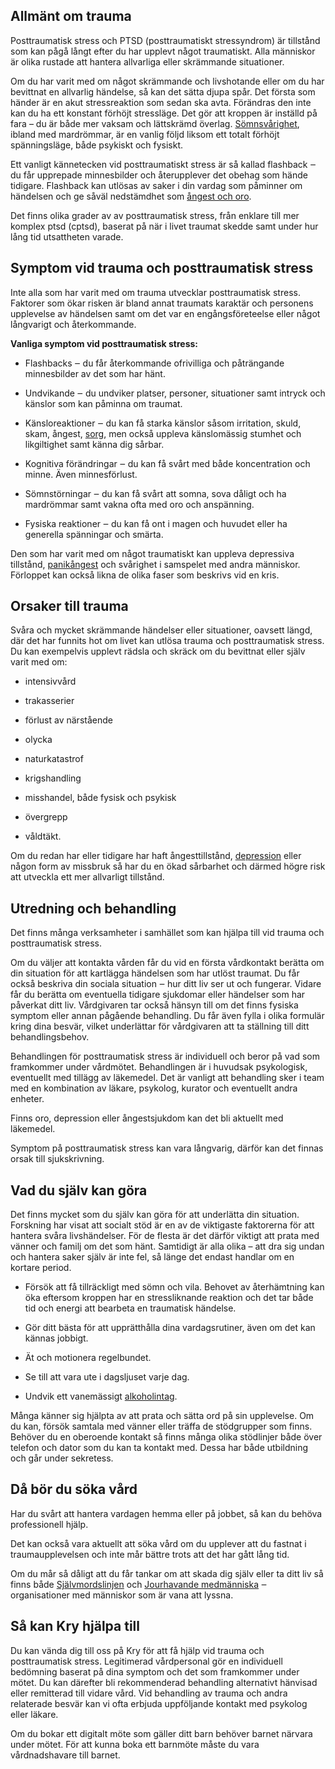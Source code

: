 Allmänt om trauma
-----------------

Posttraumatisk stress och PTSD (posttraumatiskt stressyndrom) är tillstånd som kan pågå långt efter du har upplevt något traumatiskt. Alla människor är olika rustade att hantera allvarliga eller skrämmande situationer.

Om du har varit med om något skrämmande och livshotande eller om du har bevittnat en allvarlig händelse, så kan det sätta djupa spår. Det första som händer är en akut stressreaktion som sedan ska avta. Förändras den inte kan du ha ett konstant förhöjt stressläge. Det gör att kroppen är inställd på fara – du är både mer vaksam och lättskrämd överlag. [Sömnsvårighet](https://www.kry.se/fakta/psykiatri-och-psykologi/somnproblem/ "somnsvarighet"), ibland med mardrömmar, är en vanlig följd liksom ett totalt förhöjt spänningsläge, både psykiskt och fysiskt.

Ett vanligt kännetecken vid posttraumatiskt stress är så kallad flashback ‒ du får upprepade minnesbilder och återupplever det obehag som hände tidigare. Flashback kan utlösas av saker i din vardag som påminner om händelsen och ge såväl nedstämdhet som [ångest och oro](https://www.kry.se/fakta/psykiatri-och-psykologi/angest-och-oro/ "angest-och-oro").

Det finns olika grader av av posttraumatisk stress, från enklare till mer komplex ptsd (cptsd), baserat på när i livet traumat skedde samt under hur lång tid utsattheten varade.

Symptom vid trauma och posttraumatisk stress
--------------------------------------------

Inte alla som har varit med om trauma utvecklar posttraumatisk stress. Faktorer som ökar risken är bland annat traumats karaktär och personens upplevelse av händelsen samt om det var en engångsföreteelse eller något långvarigt och återkommande.

**Vanliga symptom vid posttraumatisk stress:**

*   Flashbacks ‒ du får återkommande ofrivilliga och påträngande minnesbilder av det som har hänt.
    
*   Undvikande ‒ du undviker platser, personer, situationer samt intryck och känslor som kan påminna om traumat.
    
*   Känsloreaktioner ‒ du kan få starka känslor såsom irritation, skuld, skam, ångest, [sorg](https://www.kry.se/fakta/psykiatri-och-psykologi/sorg-och-sorjande/ "sorg"), men också uppleva känslomässig stumhet och likgiltighet samt känna dig sårbar.
    
*   Kognitiva förändringar ‒ du kan få svårt med både koncentration och minne. Även minnesförlust.
    
*   Sömnstörningar ‒ du kan få svårt att somna, sova dåligt och ha mardrömmar samt vakna ofta med oro och anspänning.
    
*   Fysiska reaktioner ‒ du kan få ont i magen och huvudet eller ha generella spänningar och smärta.
    

Den som har varit med om något traumatiskt kan uppleva depressiva tillstånd, [panikångest](https://www.kry.se/fakta/psykiatri-och-psykologi/paniksyndrom/ "panikangest") och svårighet i samspelet med andra människor. Förloppet kan också likna de olika faser som beskrivs vid en kris.

Orsaker till trauma
-------------------

Svåra och mycket skrämmande händelser eller situationer, oavsett längd, där det har funnits hot om livet kan utlösa trauma och posttraumatisk stress. Du kan exempelvis upplevt rädsla och skräck om du bevittnat eller själv varit med om:

*   intensivvård
    
*   trakasserier
    
*   förlust av närstående
    
*   olycka
    
*   naturkatastrof
    
*   krigshandling
    
*   misshandel, både fysisk och psykisk
    
*   övergrepp
    
*   våldtäkt.
    

Om du redan har eller tidigare har haft ångesttillstånd, [depression](https://www.kry.se/fakta/psykiatri-och-psykologi/depression-och-nedstamdhet/ "depression") eller någon form av missbruk så har du en ökad sårbarhet och därmed högre risk att utveckla ett mer allvarligt tillstånd.

Utredning och behandling
------------------------

Det finns många verksamheter i samhället som kan hjälpa till vid trauma och posttraumatisk stress.

Om du väljer att kontakta vården får du vid en första vårdkontakt berätta om din situation för att kartlägga händelsen som har utlöst traumat. Du får också beskriva din sociala situation ‒ hur ditt liv ser ut och fungerar. Vidare får du berätta om eventuella tidigare sjukdomar eller händelser som har påverkat ditt liv. Vårdgivaren tar också hänsyn till om det finns fysiska symptom eller annan pågående behandling. Du får även fylla i olika formulär kring dina besvär, vilket underlättar för vårdgivaren att ta ställning till ditt behandlingsbehov.

Behandlingen för posttraumatisk stress är individuell och beror på vad som framkommer under vårdmötet. Behandlingen är i huvudsak psykologisk, eventuellt med tillägg av läkemedel. Det är vanligt att behandling sker i team med en kombination av läkare, psykolog, kurator och eventuellt andra enheter.

Finns oro, depression eller ångestsjukdom kan det bli aktuellt med läkemedel.

Symptom på posttraumatisk stress kan vara långvarig, därför kan det finnas orsak till sjukskrivning.

Vad du själv kan göra
---------------------

Det finns mycket som du själv kan göra för att underlätta din situation. Forskning har visat att socialt stöd är en av de viktigaste faktorerna för att hantera svåra livshändelser. För de flesta är det därför viktigt att prata med vänner och familj om det som hänt. Samtidigt är alla olika – att dra sig undan och hantera saker själv är inte fel, så länge det endast handlar om en kortare period.

*   Försök att få tillräckligt med sömn och vila. Behovet av återhämtning kan öka eftersom kroppen har en stressliknande reaktion och det tar både tid och energi att bearbeta en traumatisk händelse.
    
*   Gör ditt bästa för att upprätthålla dina vardagsrutiner, även om det kan kännas jobbigt.
    
*   Ät och motionera regelbundet.
    
*   Se till att vara ute i dagsljuset varje dag.
    
*   Undvik ett vanemässigt [alkoholintag](https://www.kry.se/fakta/psykiatri-och-psykologi/alkoholproblem/ "alkoholintag").
    

Många känner sig hjälpta av att prata och sätta ord på sin upplevelse. Om du kan, försök samtala med vänner eller träffa de stödgrupper som finns. Behöver du en oberoende kontakt så finns många olika stödlinjer både över telefon och dator som du kan ta kontakt med. Dessa har både utbildning och går under sekretess.

Då bör du söka vård
-------------------

Har du svårt att hantera vardagen hemma eller på jobbet, så kan du behöva professionell hjälp.

Det kan också vara aktuellt att söka vård om du upplever att du fastnat i traumaupplevelsen och inte mår bättre trots att det har gått lång tid.

Om du mår så dåligt att du får tankar om att skada dig själv eller ta ditt liv så finns både [Självmordslinjen](https://mind.se/hitta-hjalp/sjalvmordslinjen/ "sjalvmordslinjen") och [Jourhavande medmänniska](https://www.jourhavande-medmanniska.se/ "jourhavande-medmanniska") ‒ organisationer med människor som är vana att lyssna.

Så kan Kry hjälpa till
----------------------

Du kan vända dig till oss på Kry för att få hjälp vid trauma och posttraumatisk stress. Legitimerad vårdpersonal gör en individuell bedömning baserat på dina symptom och det som framkommer under mötet. Du kan därefter bli rekommenderad behandling alternativt hänvisad eller remitterad till vidare vård. Vid behandling av trauma och andra relaterade besvär kan vi ofta erbjuda uppföljande kontakt med psykolog eller läkare.

Om du bokar ett digitalt möte som gäller ditt barn behöver barnet närvara under mötet. För att kunna boka ett barnmöte måste du vara vårdnadshavare till barnet.